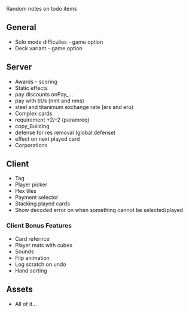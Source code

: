Random notes on todo items

## General

* Solo mode difficulies - game option
* Deck variant - game option

## Server

* Awards - scoring
* Static effects
 * pay discounts onPay_...
 * pay with tit/s (nmt and nms)
 * steel and titanimum exchange rate (ers and eru)
* Complex cards
 * requirement +2/-2 (paramreq)
 * copy_Building
 * defense for res removal (global:defense)
 * effect on next played card
* Corporations

## Client

* Tag
* Player picker
* Hex tiles
* Payment selector
* Stacking played cards
* Show decoded error on when something cannot be selected/played

### Client Bonus Features

* Card refernce
* Player mats with cubes
* Sounds
* Flip animation
* Log scratch on undo
* Hand sorting

## Assets

* All of it...
